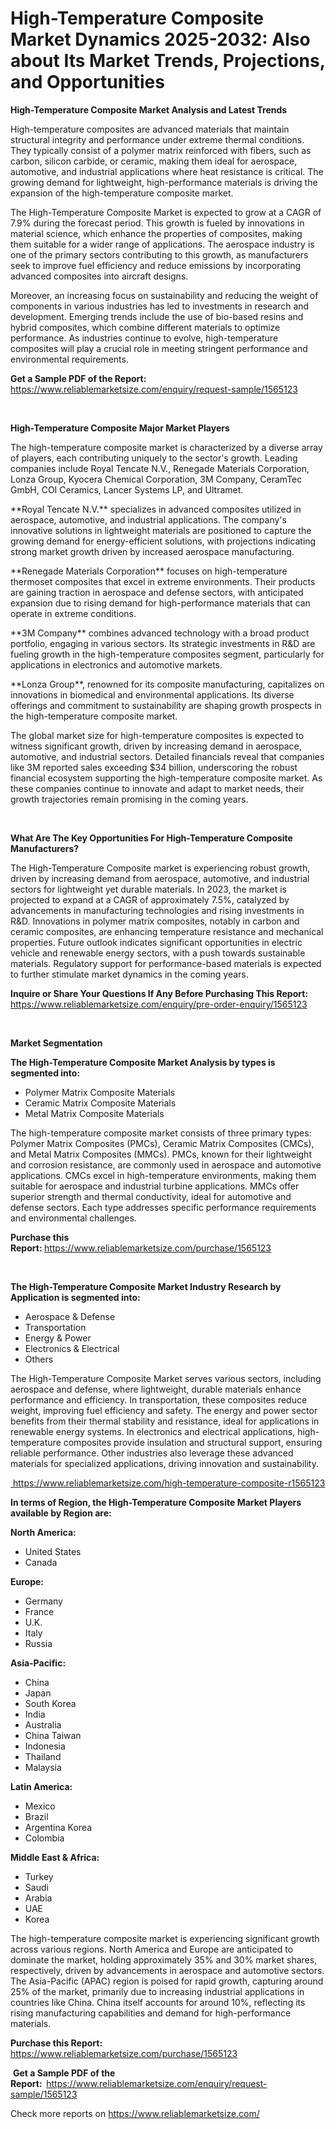 <p><h1>High-Temperature Composite Market Dynamics 2025-2032: Also about Its Market Trends, Projections, and Opportunities</h1></p><p><strong>High-Temperature Composite Market Analysis and Latest Trends</strong></p>
<p><p>High-temperature composites are advanced materials that maintain structural integrity and performance under extreme thermal conditions. They typically consist of a polymer matrix reinforced with fibers, such as carbon, silicon carbide, or ceramic, making them ideal for aerospace, automotive, and industrial applications where heat resistance is critical. The growing demand for lightweight, high-performance materials is driving the expansion of the high-temperature composite market.</p><p>The High-Temperature Composite Market is expected to grow at a CAGR of 7.9% during the forecast period. This growth is fueled by innovations in material science, which enhance the properties of composites, making them suitable for a wider range of applications. The aerospace industry is one of the primary sectors contributing to this growth, as manufacturers seek to improve fuel efficiency and reduce emissions by incorporating advanced composites into aircraft designs. </p><p>Moreover, an increasing focus on sustainability and reducing the weight of components in various industries has led to investments in research and development. Emerging trends include the use of bio-based resins and hybrid composites, which combine different materials to optimize performance. As industries continue to evolve, high-temperature composites will play a crucial role in meeting stringent performance and environmental requirements.</p></p>
<p><strong>Get a Sample PDF of the Report:&nbsp;</strong> <a href="https://www.reliablemarketsize.com/enquiry/request-sample/1565123?utm_campaign=1991&utm_medium=2&utm_source=Github&utm_content=ia&utm_term=01022025&utm_id=high-temperature-composite">https://www.reliablemarketsize.com/enquiry/request-sample/1565123</a></p>
<p>&nbsp;</p>
<p><strong>High-Temperature Composite Major Market Players</strong></p>
<p><p>The high-temperature composite market is characterized by a diverse array of players, each contributing uniquely to the sector's growth. Leading companies include Royal Tencate N.V., Renegade Materials Corporation, Lonza Group, Kyocera Chemical Corporation, 3M Company, CeramTec GmbH, COI Ceramics, Lancer Systems LP, and Ultramet.</p><p>**Royal Tencate N.V.** specializes in advanced composites utilized in aerospace, automotive, and industrial applications. The company's innovative solutions in lightweight materials are positioned to capture the growing demand for energy-efficient solutions, with projections indicating strong market growth driven by increased aerospace manufacturing.</p><p>**Renegade Materials Corporation** focuses on high-temperature thermoset composites that excel in extreme environments. Their products are gaining traction in aerospace and defense sectors, with anticipated expansion due to rising demand for high-performance materials that can operate in extreme conditions.</p><p>**3M Company** combines advanced technology with a broad product portfolio, engaging in various sectors. Its strategic investments in R&D are fueling growth in the high-temperature composites segment, particularly for applications in electronics and automotive markets.</p><p>**Lonza Group**, renowned for its composite manufacturing, capitalizes on innovations in biomedical and environmental applications. Its diverse offerings and commitment to sustainability are shaping growth prospects in the high-temperature composite market.</p><p>The global market size for high-temperature composites is expected to witness significant growth, driven by increasing demand in aerospace, automotive, and industrial sectors. Detailed financials reveal that companies like 3M reported sales exceeding $34 billion, underscoring the robust financial ecosystem supporting the high-temperature composite market. As these companies continue to innovate and adapt to market needs, their growth trajectories remain promising in the coming years.</p></p>
<p>&nbsp;</p>
<p><strong>What Are The Key Opportunities For High-Temperature Composite Manufacturers?</strong></p>
<p><p>The High-Temperature Composite market is experiencing robust growth, driven by increasing demand from aerospace, automotive, and industrial sectors for lightweight yet durable materials. In 2023, the market is projected to expand at a CAGR of approximately 7.5%, catalyzed by advancements in manufacturing technologies and rising investments in R&D. Innovations in polymer matrix composites, notably in carbon and ceramic composites, are enhancing temperature resistance and mechanical properties. Future outlook indicates significant opportunities in electric vehicle and renewable energy sectors, with a push towards sustainable materials. Regulatory support for performance-based materials is expected to further stimulate market dynamics in the coming years.</p></p>
<p><strong>Inquire or Share Your Questions If Any Before Purchasing This Report:</strong> <a href="https://www.reliablemarketsize.com/enquiry/pre-order-enquiry/1565123?utm_campaign=1991&utm_medium=2&utm_source=Github&utm_content=ia&utm_term=01022025&utm_id=high-temperature-composite">https://www.reliablemarketsize.com/enquiry/pre-order-enquiry/1565123</a></p>
<p>&nbsp;</p>
<p><strong>Market Segmentation</strong></p>
<p><strong>The High-Temperature Composite Market Analysis by types is segmented into:</strong></p>
<p><ul><li>Polymer Matrix Composite Materials</li><li>Ceramic Matrix Composite Materials</li><li>Metal Matrix Composite Materials</li></ul></p>
<p><p>The high-temperature composite market consists of three primary types: Polymer Matrix Composites (PMCs), Ceramic Matrix Composites (CMCs), and Metal Matrix Composites (MMCs). PMCs, known for their lightweight and corrosion resistance, are commonly used in aerospace and automotive applications. CMCs excel in high-temperature environments, making them suitable for aerospace and industrial turbine applications. MMCs offer superior strength and thermal conductivity, ideal for automotive and defense sectors. Each type addresses specific performance requirements and environmental challenges.</p></p>
<p><strong>Purchase this Report:&nbsp;</strong><a href="https://www.reliablemarketsize.com/purchase/1565123?utm_campaign=1991&utm_medium=2&utm_source=Github&utm_content=ia&utm_term=01022025&utm_id=high-temperature-composite">https://www.reliablemarketsize.com/purchase/1565123</a></p>
<p>&nbsp;</p>
<p><strong>The High-Temperature Composite Market Industry Research by Application is segmented into:</strong></p>
<p><ul><li>Aerospace & Defense</li><li>Transportation</li><li>Energy & Power</li><li>Electronics & Electrical</li><li>Others</li></ul></p>
<p><p>The High-Temperature Composite Market serves various sectors, including aerospace and defense, where lightweight, durable materials enhance performance and efficiency. In transportation, these composites reduce weight, improving fuel efficiency and safety. The energy and power sector benefits from their thermal stability and resistance, ideal for applications in renewable energy systems. In electronics and electrical applications, high-temperature composites provide insulation and structural support, ensuring reliable performance. Other industries also leverage these advanced materials for specialized applications, driving innovation and sustainability.</p></p>
<p><a href="https://www.reliablemarketsize.com/high-temperature-composite-r1565123?utm_campaign=1991&utm_medium=2&utm_source=Github&utm_content=ia&utm_term=01022025&utm_id=high-temperature-composite">&nbsp;https://www.reliablemarketsize.com/high-temperature-composite-r1565123</a></p>
<p><strong>In terms of Region, the High-Temperature Composite Market Players available by Region are:</strong></p>
<p>
    <p> <strong> North America: </strong>
        <ul>
            <li>United States</li>
            <li>Canada</li>
        </ul>
        </p> 
    <p> <strong> Europe: </strong>
        <ul>
            <li>Germany</li>
            <li>France</li>
            <li>U.K.</li>
            <li>Italy</li>
            <li>Russia</li>
        </ul>
        </p> 
    <p> <strong> Asia-Pacific: </strong>
        <ul>
            <li>China</li>
            <li>Japan</li>
            <li>South Korea</li>
            <li>India</li>
            <li>Australia</li>
            <li>China Taiwan</li>
            <li>Indonesia</li>
            <li>Thailand</li>
            <li>Malaysia</li>
        </ul>
        </p> 
    <p> <strong> Latin America: </strong>
        <ul>
            <li>Mexico</li>
            <li>Brazil</li>
            <li>Argentina Korea</li>
            <li>Colombia</li>
        </ul>
        </p> 
    <p> <strong> Middle East & Africa: </strong>
        <ul>
            <li>Turkey</li>
            <li>Saudi</li>
            <li>Arabia</li>
            <li>UAE</li>
            <li>Korea</li>
        </ul>
    </p>
    </p>
<p><p>The high-temperature composite market is experiencing significant growth across various regions. North America and Europe are anticipated to dominate the market, holding approximately 35% and 30% market shares, respectively, driven by advancements in aerospace and automotive sectors. The Asia-Pacific (APAC) region is poised for rapid growth, capturing around 25% of the market, primarily due to increasing industrial applications in countries like China. China itself accounts for around 10%, reflecting its rising manufacturing capabilities and demand for high-performance materials.</p></p>
<p><strong>Purchase this Report: </strong><a href="https://www.reliablemarketsize.com/purchase/1565123?utm_campaign=1991&utm_medium=2&utm_source=Github&utm_content=ia&utm_term=01022025&utm_id=high-temperature-composite">https://www.reliablemarketsize.com/purchase/1565123</a></p>
<p>&nbsp;<strong>Get a Sample PDF of the Report:&nbsp;&nbsp;</strong><a href="https://www.reliablemarketsize.com/enquiry/request-sample/1565123?utm_campaign=1991&utm_medium=2&utm_source=Github&utm_content=ia&utm_term=01022025&utm_id=high-temperature-composite">https://www.reliablemarketsize.com/enquiry/request-sample/1565123</a></p>
<p><strong></strong></p>
<p>Check more reports on <a href="https://www.reliablemarketsize.com/?utm_campaign=1991&utm_medium=2&utm_source=Github&utm_content=ia&utm_term=01022025&utm_id=high-temperature-composite">https://www.reliablemarketsize.com/</a></p>